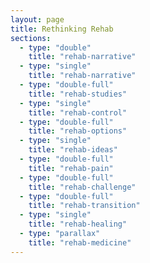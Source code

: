 ```yaml
---
layout: page
title: Rethinking Rehab
sections:
  - type: "double"
    title: "rehab-narrative"
  - type: "single"
    title: "rehab-narrative"
  - type: "double-full"
    title: "rehab-studies"
  - type: "single"
    title: "rehab-control"
  - type: "double-full"
    title: "rehab-options"
  - type: "single"
    title: "rehab-ideas"
  - type: "double-full"
    title: "rehab-pain"
  - type: "double-full"
    title: "rehab-challenge"
  - type: "double-full"
    title: "rehab-transition"    
  - type: "single"
    title: "rehab-healing"
  - type: "parallax"
    title: "rehab-medicine"
---
```

